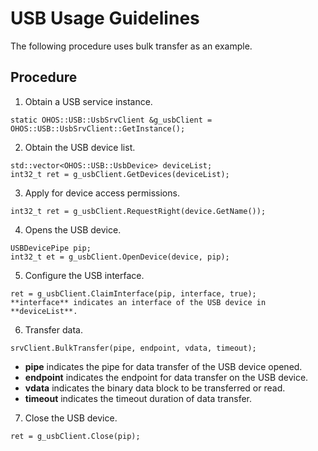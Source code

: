 # USB Usage Guidelines<a name="EN-US_TOPIC_0000001077367159"></a>


The following procedure uses bulk transfer as an example.

## Procedure<a name="section18816105182315"></a>

1.  Obtain a USB service instance.

```
static OHOS::USB::UsbSrvClient &g_usbClient = OHOS::USB::UsbSrvClient::GetInstance();
```

2.  Obtain the USB device list.

```
std::vector<OHOS::USB::UsbDevice> deviceList;
int32_t ret = g_usbClient.GetDevices(deviceList);
```

3.  Apply for device access permissions.

```
int32_t ret = g_usbClient.RequestRight(device.GetName());
```

4.  Opens the USB device.

```
USBDevicePipe pip;
int32_t et = g_usbClient.OpenDevice(device, pip);
```

5.  Configure the USB interface.

```
ret = g_usbClient.ClaimInterface(pip, interface, true);
**interface** indicates an interface of the USB device in **deviceList**.
```

6.  Transfer data.

```
srvClient.BulkTransfer(pipe, endpoint, vdata, timeout);
```
- **pipe** indicates the pipe for data transfer of the USB device opened. 
- **endpoint** indicates the endpoint for data transfer on the USB device. 
- **vdata** indicates the binary data block to be transferred or read. 
- **timeout** indicates the timeout duration of data transfer.

7.  Close the USB device.

```
ret = g_usbClient.Close(pip);
```
